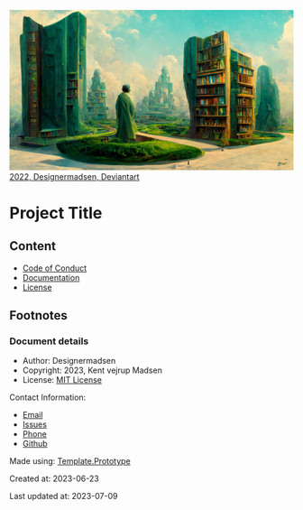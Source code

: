 ![Repository Image that are used as a cover image social networks](./resources/cover/preview.png)
[2022, Designermadsen, Deviantart](https://www.deviantart.com/designermadsen/art/The-infinite-library-Garden-924910668)

# Project Title
## Content
* [Code of Conduct](code_of_conduct.md)
* [Documentation](docs/readme.md)
* [License](License.md)

## Footnotes
### Document details
* Author: Designermadsen
* Copyright: 2023, Kent vejrup Madsen
* License: [MIT License](License.md)


Contact Information: 
* [Email](mailto:kent.vejrup.madsen@designermadsen.dk)
* [Issues](https://github.com/KentVejrupMadsen/codespace.jupyter/issues)
* [Phone](tel:+4551902914)
* [Github](https://github.com/KentVejrupMadsen/codespace.jupyter)

Made using: [Template.Prototype](https://github.com/KentVejrupMadsen/template.prototype)

Created at: 2023-06-23

Last updated at: 2023-07-09

